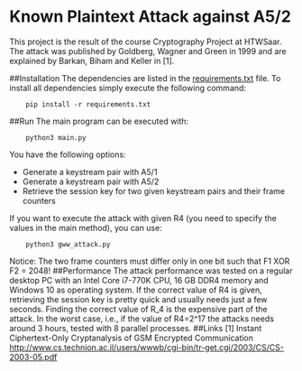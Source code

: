 # Known Plaintext Attack against A5/2
This project is the result of the course Cryptography Project at HTWSaar.
The attack was published by Goldberg, Wagner and Green in 1999 and are
explained by Barkan, Biham and Keller in [1].

##Installation
The dependencies are listed in the  [requirements.txt](./requirements.txt) file. To install all dependencies simply
execute the following command:
```
	pip install -r requirements.txt
```
##Run
The main program can be executed with:
```
	python3 main.py
```
You have the following options:

- Generate a keystream pair with A5/1
- Generate a keystream pair with A5/2
- Retrieve the session key for two given keystream pairs and their frame counters

If you want to execute the attack with given R4 (you need to specify the values in the main method), you can use:
```
	python3 gww_attack.py
```
Notice: The two frame counters must differ only in one bit such that F1 XOR F2 = 2048!
##Performance
The attack performance was tested on a regular desktop PC with an Intel Core i7-770K CPU, 16 GB DDR4 memory and Windows 10 as operating system. 
If the correct value of R4 is given, retrieving the session key is pretty quick and usually needs just a few seconds. 
Finding the correct value of R_4 is the expensive part of the attack. 
In the worst case, i.e., if the value of R4=2^17 the attacks needs around 3 hours, tested with 8 parallel processes. 
##Links
[1] Instant Ciphertext-Only Cryptanalysis of GSM Encrypted Communication 
http://www.cs.technion.ac.il/users/wwwb/cgi-bin/tr-get.cgi/2003/CS/CS-2003-05.pdf
